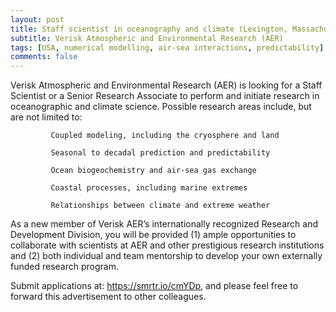 ```yaml
---
layout: post
title: Staff scientist in oceanography and climate (Lexington, Massachusetts)
subtitle: Verisk Atmospheric and Environmental Research (AER)
tags: [USA, numerical modelling, air-sea interactions, predictability]
comments: false
---
```

Verisk Atmospheric and Environmental Research (AER) is looking for a
Staff Scientist or a Senior Research Associate to perform and initiate
research in oceanographic and climate science. Possible research areas
include, but are not limited to:

             Coupled modeling, including the cryosphere and land
             
             Seasonal to decadal prediction and predictability
             
             Ocean biogeochemistry and air-sea gas exchange
             
             Coastal processes, including marine extremes
             
             Relationships between climate and extreme weather

As a new member of Verisk AER’s internationally recognized Research
and Development Division, you will be provided (1) ample opportunities
to collaborate with scientists at AER and other prestigious research
institutions and (2) both individual and team mentorship to develop
your own externally funded research program.

Submit applications at: https://smrtr.io/cmYDp, and please feel free
to forward this advertisement to other colleagues.
